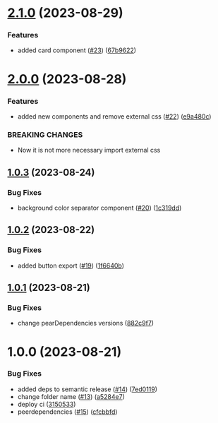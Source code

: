 # [2.1.0](https://github.com/fitame/fits-ui/compare/2.0.0...2.1.0) (2023-08-29)


### Features

* added card component ([#23](https://github.com/fitame/fits-ui/issues/23)) ([67b9622](https://github.com/fitame/fits-ui/commit/67b96220c7ad93775f3afc69676ae3b43737e1cc))

# [2.0.0](https://github.com/fitame/fits-ui/compare/1.0.3...2.0.0) (2023-08-28)


### Features

* added new components and remove external css ([#22](https://github.com/fitame/fits-ui/issues/22)) ([e9a480c](https://github.com/fitame/fits-ui/commit/e9a480cce845e3f34a233a4b724f547626e2ea84))


### BREAKING CHANGES

* Now it is not more necessary import external css

## [1.0.3](https://github.com/fitame/fits-ui/compare/1.0.2...1.0.3) (2023-08-24)


### Bug Fixes

* background color separator component ([#20](https://github.com/fitame/fits-ui/issues/20)) ([1c319dd](https://github.com/fitame/fits-ui/commit/1c319dd230f8b6055b2bd76252f8892a854dd550))

## [1.0.2](https://github.com/fitame/fits-ui/compare/1.0.1...1.0.2) (2023-08-22)


### Bug Fixes

* added button export ([#19](https://github.com/fitame/fits-ui/issues/19)) ([1f6640b](https://github.com/fitame/fits-ui/commit/1f6640b30be4e8d111309bf65e7c2c164c7e6d82))

## [1.0.1](https://github.com/fitame/fits-ui/compare/1.0.0...1.0.1) (2023-08-21)


### Bug Fixes

* change pearDependencies versions ([882c9f7](https://github.com/fitame/fits-ui/commit/882c9f7c9b7b1b11047177089f266e4b93844c3b))

# 1.0.0 (2023-08-21)


### Bug Fixes

* added deps to semantic release ([#14](https://github.com/fitame/fits-ui/issues/14)) ([7ed0119](https://github.com/fitame/fits-ui/commit/7ed0119b7ba2f48aea38cf6ba97408c84d4eb971))
* change folder name ([#13](https://github.com/fitame/fits-ui/issues/13)) ([a5284e7](https://github.com/fitame/fits-ui/commit/a5284e7f826006a637229edd8e40f8f996efd309))
* deploy ci ([3150533](https://github.com/fitame/fits-ui/commit/3150533687769035cb5761adc5e126608ca35ecc))
* peerdependencies ([#15](https://github.com/fitame/fits-ui/issues/15)) ([cfcbbfd](https://github.com/fitame/fits-ui/commit/cfcbbfd23d2935712607d2b8d397db47fe582bcf))
